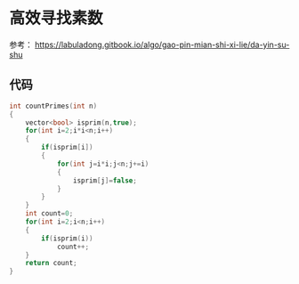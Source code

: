# 高效寻找素数

参考：
https://labuladong.gitbook.io/algo/gao-pin-mian-shi-xi-lie/da-yin-su-shu

## 代码

```C++
int countPrimes(int n)
{
    vector<bool> isprim(n,true);
    for(int i=2;i*i<n;i++)
    {
        if(isprim[i])
        {
            for(int j=i*i;j<n;j+=i)
            {
                isprim[j]=false;
            }
        }
    }
    int count=0;
    for(int i=2;i<n;i++)
    {
        if(isprim(i))
            count++;
    }
    return count;
}
```
